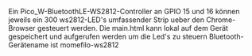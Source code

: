 Ein Pico_W-BluetoothLE-WS2812-Controller
an GPIO 15 und 16 können jeweils ein 300 ws2812-LED's umfassender Strip ueber den Chrome- Browser gesteuert werden.
Die main.html kann lokal auf dem Gerät gespeichert und aufgerufen werden um die Led's zu steuern
Bluetooth-Gerätename ist momefilo-ws2812
